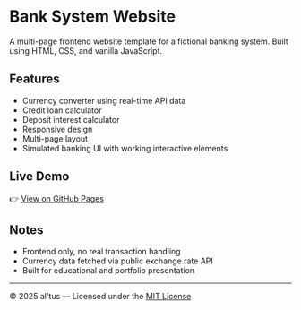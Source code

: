 # Bank System Website

A multi-page frontend website template for a fictional banking system. Built using HTML, CSS, and vanilla JavaScript.


## Features

- Currency converter using real-time API data
- Credit loan calculator
- Deposit interest calculator
- Responsive design
- Multi-page layout
- Simulated banking UI with working interactive elements

## Live Demo

👉 [View on GitHub Pages](https://al-tus.github.io/bank-site/)

## Notes

- Frontend only, no real transaction handling
- Currency data fetched via public exchange rate API
- Built for educational and portfolio presentation

---

© 2025 al'tus — Licensed under the [MIT License](LICENSE)
